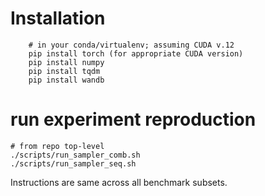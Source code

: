 # Installation

```[bash]
    # in your conda/virtualenv; assuming CUDA v.12
    pip install torch (for appropriate CUDA version)
    pip install numpy
    pip install tqdm
    pip install wandb
```

# run experiment reproduction

```[bash]
# from repo top-level
./scripts/run_sampler_comb.sh
./scripts/run_sampler_seq.sh
```
Instructions are same across all benchmark subsets.
